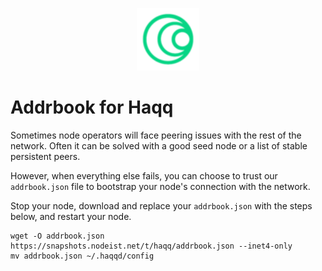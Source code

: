 <p align="center">
  <img height="100" height="auto" src="https://raw.githubusercontent.com/Nodeist/Kurulumlar/main/logos/haqq.png">
</p>


# Addrbook for Haqq

Sometimes node operators will face peering issues with the rest of the network. Often it can be solved with a good seed node or a list of stable persistent peers.

However, when everything else fails, you can choose to trust our `addrbook.json` file to bootstrap your node's connection with the network.

Stop your node, download and replace your `addrbook.json` with the steps below, and restart your node.


```
wget -O addrbook.json https://snapshots.nodeist.net/t/haqq/addrbook.json --inet4-only
mv addrbook.json ~/.haqqd/config
```
